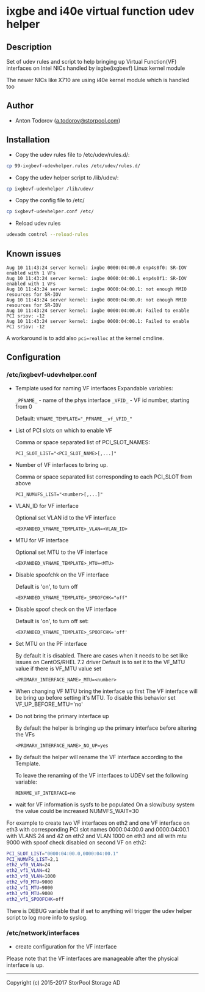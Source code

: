# ixgbe and i40e virtual function udev helper

## Description

Set of udev rules and script to help bringing up Virtual Function(VF) interfaces on Intel NICs handled by ixgbe(ixgbevf) Linux kernel module

The newer NICs like X710 are using i40e kernel module which is handled too

## Author

* Anton Todorov (a.todorov@storpool.com)

## Installation

* Copy the udev rules file to /etc/udev/rules.d/:
```bash
cp 99-ixgbevf-udevhelper.rules /etc/udev/rules.d/
```
* Copy the udev helper script to /lib/udev/:
```bash
cp ixgbevf-udevhelper /lib/udev/
```
* Copy the config file to /etc/
```bash
cp ixgbevf-udevhelper.conf /etc/
```
* Reload udev rules
```bash
udevadm control --reload-rules
```

## Known issues

```
Aug 10 11:43:24 server kernel: ixgbe 0000:04:00.0 enp4s0f0: SR-IOV enabled with 1 VFs
Aug 10 11:43:24 server kernel: ixgbe 0000:04:00.1 enp4s0f1: SR-IOV enabled with 1 VFs
Aug 10 11:43:24 server kernel: ixgbe 0000:04:00.1: not enough MMIO resources for SR-IOV
Aug 10 11:43:24 server kernel: ixgbe 0000:04:00.0: not enough MMIO resources for SR-IOV
Aug 10 11:43:24 server kernel: ixgbe 0000:04:00.0: Failed to enable PCI sriov: -12
Aug 10 11:43:24 server kernel: ixgbe 0000:04:00.1: Failed to enable PCI sriov: -12
```

A workaround is to add also `pci=realloc` at the kernel cmdline.

## Configuration

### /etc/ixgbevf-udevhelper.conf

* Template used for naming VF interfaces
  Expandable variables:

    `_PFNAME_` - name of the phys interface
    `_VFID_` - VF id number, starting from 0
    
  Default: `VFNAME_TEMPLATE="_PFNAME__vf_VFID_"`

* List of PCI slots on which to enable VF

  Comma or space separated list of PCI_SLOT_NAMES:
  
    `PCI_SLOT_LIST="<PCI_SLOT_NAME>[,...]"`

* Number of VF interfaces to bring up.

  Comma or space separated list corresponding to each PCI_SLOT from above
  
    `PCI_NUMVFS_LIST="<number>[,...]"`

* VLAN\_ID for VF interface
  
  Optional set VLAN id to the VF interface
  
    `<EXPANDED_VFNAME_TEMPLATE>_VLAN=<VLAN_ID>`

* MTU for VF interface

  Optional set MTU to the VF interface
  
    `<EXPANDED_VFNAME_TEMPLATE>_MTU=<MTU>`

* Disable spoofchk on the VF interface

  Default is 'on', to turn off
  
    `<EXPANDED_VFNAME_TEMPLATE>_SPOOFCHK="off"`

* Disable spoof check on the VF interface

  Default is 'on', to turn off set:
  
    `<EXPANDED_VFNAME_TEMPLATE>_SPOOFCHK='off'`

* Set MTU on the PF interface
  
  By default it is disabled. There are cases when it needs to be set like issues on CentOS/RHEL 7.2 driver
  Default is to set it to the VF_MTU value if there is VF_MTU value set

    `<PRIMARY_INTERFACE_NAME>_MTU=<number>`

* When changing VF MTU bring the interface up first
The VF interface will be bring up before setting it's MTU. To disable this behavior set
VF_UP_BEFORE_MTU='no'

* Do not bring the primary interface up

  By default the helper is bringing up the primary interface before altering the VFs
  
    `<PRIMARY_INTERFACE_NAME>_NO_UP=yes`

* By default the helper will rename the VF interface according to the Template.

  To leave the renaming of the VF interfaces to UDEV set the following variable:

    `RENAME_VF_INTERFACE=no`

* wait for VF information is sysfs to be populated
On a slow/busy system the value could be increased
NUMVFS_WAIT=30

For example to create two VF interfaces on eth2 and one VF interface on eth3 with corresponding PCI slot names 0000:04:00.0 and 0000:04:00.1 with VLANS 24 and 42 on eth2 and VLAN 1000 on eth3 and all with mtu 9000 with spoof check disabled on second VF on eth2:
```bash
PCI_SLOT_LIST="0000:04:00.0,0000:04:00.1"
PCI_NUMVFS_LIST=2,1
eth2_vf0_VLAN=24
eth2_vf1_VLAN=42
eth3_vf0_VLAN=1000
eth2_vf0_MTU=9000
eth2_vf1_MTU=9000
eth3_vf0_MTU=9000
eth2_vf1_SPOOFCHK=off
```

There is DEBUG variable that if set to anything will trigger the udev helper script to log more info to syslog.

### /etc/network/interfaces
* create configuration for the VF interface

Please note that the VF interfaces are manageable after the physical interface is up.

---
Copyright (c) 2015-2017 StorPool Storage AD
